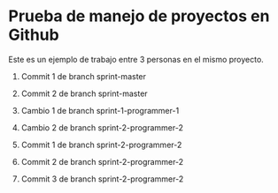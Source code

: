 # Prueba de manejo de proyectos en Github

Este es un ejemplo de trabajo entre 3 personas en el mismo proyecto.

1. Commit 1 de branch sprint-master
2. Commit 2 de branch sprint-master

1. Cambio 1 de branch sprint-1-programmer-1
2. Cambio 2 de branch sprint-2-programmer-2

1. Commit 1 de branch sprint-2-programmer-2
2. Commit 2 de branch sprint-2-programmer-2
3. Commit 3 de branch sprint-2-programmer-2
